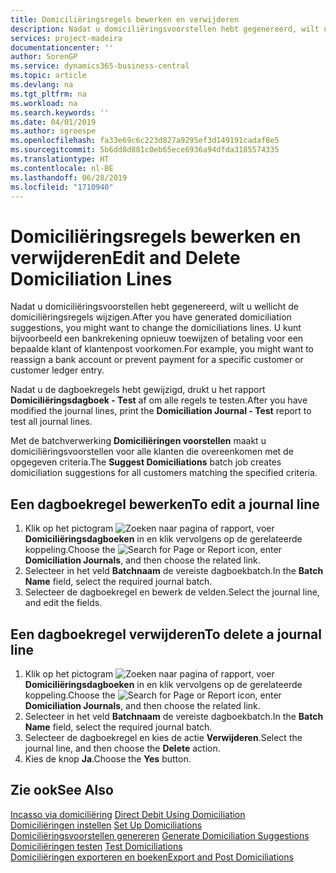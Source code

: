 ```yaml
---
title: Domiciliëringsregels bewerken en verwijderen
description: Nadat u domiciliëringsvoorstellen hebt gegenereerd, wilt u wellicht de domiciliëringsregels wijzigen. U kunt bijvoorbeeld een bankrekening opnieuw toewijzen of betaling voor een bepaalde klant of klantenpost voorkomen.
services: project-madeira
documentationcenter: ''
author: SorenGP
ms.service: dynamics365-business-central
ms.topic: article
ms.devlang: na
ms.tgt_pltfrm: na
ms.workload: na
ms.search.keywords: ''
ms.date: 04/01/2019
ms.author: sgroespe
ms.openlocfilehash: fa33e69c6c223d827a9295ef3d149191cadaf8e5
ms.sourcegitcommit: 5b6dd8d881c0eb65ece6936a94dfda3185574335
ms.translationtype: HT
ms.contentlocale: nl-BE
ms.lasthandoff: 06/28/2019
ms.locfileid: "1710940"
---
```

# <a name="edit-and-delete-domiciliation-lines"></a><span data-ttu-id="5fc79-104">Domiciliëringsregels bewerken en verwijderen</span><span class="sxs-lookup"><span data-stu-id="5fc79-104">Edit and Delete Domiciliation Lines</span></span>
<span data-ttu-id="5fc79-105">Nadat u domiciliëringsvoorstellen hebt gegenereerd, wilt u wellicht de domiciliëringsregels wijzigen.</span><span class="sxs-lookup"><span data-stu-id="5fc79-105">After you have generated domiciliation suggestions, you might want to change the domiciliations lines.</span></span> <span data-ttu-id="5fc79-106">U kunt bijvoorbeeld een bankrekening opnieuw toewijzen of betaling voor een bepaalde klant of klantenpost voorkomen.</span><span class="sxs-lookup"><span data-stu-id="5fc79-106">For example, you might want to reassign a bank account or prevent payment for a specific customer or customer ledger entry.</span></span>  

<span data-ttu-id="5fc79-107">Nadat u de dagboekregels hebt gewijzigd, drukt u het rapport **Domiciliëringsdagboek - Test** af om alle regels te testen.</span><span class="sxs-lookup"><span data-stu-id="5fc79-107">After you have modified the journal lines, print the **Domiciliation Journal - Test** report to test all journal lines.</span></span>  

<span data-ttu-id="5fc79-108">Met de batchverwerking **Domiciliëringen voorstellen** maakt u domiciliëringsvoorstellen voor alle klanten die overeenkomen met de opgegeven criteria.</span><span class="sxs-lookup"><span data-stu-id="5fc79-108">The **Suggest Domiciliations** batch job creates domiciliation suggestions for all customers matching the specified criteria.</span></span>  

## <a name="to-edit-a-journal-line"></a><span data-ttu-id="5fc79-109">Een dagboekregel bewerken</span><span class="sxs-lookup"><span data-stu-id="5fc79-109">To edit a journal line</span></span>  

1.  <span data-ttu-id="5fc79-110">Klik op het pictogram ![Zoeken naar pagina of rapport](../../media/ui-search/search_small.png "pictogram Zoeken naar pagina of rapport"), voer **Domiciliëringsdagboeken** in en klik vervolgens op de gerelateerde koppeling.</span><span class="sxs-lookup"><span data-stu-id="5fc79-110">Choose the ![Search for Page or Report](../../media/ui-search/search_small.png "Search for Page or Report icon") icon, enter **Domiciliation Journals**, and then choose the related link.</span></span>  
2.  <span data-ttu-id="5fc79-111">Selecteer in het veld **Batchnaam** de vereiste dagboekbatch.</span><span class="sxs-lookup"><span data-stu-id="5fc79-111">In the **Batch Name** field, select the required journal batch.</span></span>  
3.  <span data-ttu-id="5fc79-112">Selecteer de dagboekregel en bewerk de velden.</span><span class="sxs-lookup"><span data-stu-id="5fc79-112">Select the journal line, and edit the fields.</span></span>  

## <a name="to-delete-a-journal-line"></a><span data-ttu-id="5fc79-113">Een dagboekregel verwijderen</span><span class="sxs-lookup"><span data-stu-id="5fc79-113">To delete a journal line</span></span>  

1.  <span data-ttu-id="5fc79-114">Klik op het pictogram ![Zoeken naar pagina of rapport](../../media/ui-search/search_small.png "pictogram Zoeken naar pagina of rapport"), voer **Domiciliëringsdagboeken** in en klik vervolgens op de gerelateerde koppeling.</span><span class="sxs-lookup"><span data-stu-id="5fc79-114">Choose the ![Search for Page or Report](../../media/ui-search/search_small.png "Search for Page or Report icon") icon, enter **Domiciliation Journals**, and then choose the related link.</span></span>  
2.  <span data-ttu-id="5fc79-115">Selecteer in het veld **Batchnaam** de vereiste dagboekbatch.</span><span class="sxs-lookup"><span data-stu-id="5fc79-115">In the **Batch Name** field, select the required journal batch.</span></span>  
3.  <span data-ttu-id="5fc79-116">Selecteer de dagboekregel en kies de actie **Verwijderen**.</span><span class="sxs-lookup"><span data-stu-id="5fc79-116">Select the journal line, and then choose the **Delete** action.</span></span>  
4.  <span data-ttu-id="5fc79-117">Kies de knop **Ja**.</span><span class="sxs-lookup"><span data-stu-id="5fc79-117">Choose the **Yes** button.</span></span>  

## <a name="see-also"></a><span data-ttu-id="5fc79-118">Zie ook</span><span class="sxs-lookup"><span data-stu-id="5fc79-118">See Also</span></span>  
 <span data-ttu-id="5fc79-119">[Incasso via domiciliëring](direct-debit-using-domiciliation.md) </span><span class="sxs-lookup"><span data-stu-id="5fc79-119">[Direct Debit Using Domiciliation](direct-debit-using-domiciliation.md) </span></span>  
 <span data-ttu-id="5fc79-120">[Domiciliëringen instellen](how-to-set-up-domiciliations.md) </span><span class="sxs-lookup"><span data-stu-id="5fc79-120">[Set Up Domiciliations](how-to-set-up-domiciliations.md) </span></span>  
 <span data-ttu-id="5fc79-121">[Domiciliëringsvoorstellen genereren](how-to-generate-domiciliation-suggestions.md) </span><span class="sxs-lookup"><span data-stu-id="5fc79-121">[Generate Domiciliation Suggestions](how-to-generate-domiciliation-suggestions.md) </span></span>  
 <span data-ttu-id="5fc79-122">[Domiciliëringen testen](how-to-test-domiciliations.md) </span><span class="sxs-lookup"><span data-stu-id="5fc79-122">[Test Domiciliations](how-to-test-domiciliations.md) </span></span>  
 [<span data-ttu-id="5fc79-123">Domiciliëringen exporteren en boeken</span><span class="sxs-lookup"><span data-stu-id="5fc79-123">Export and Post Domiciliations</span></span>](how-to-export-and-post-domiciliations.md)
